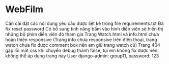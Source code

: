 # WebFilm
Cần cài đặt các nội dung yêu cầu được liệt kê trong file requirements.txt
Đã fix reset password
Có bổ sung tính năng bấm vào hình diễn viên sẽ hiển thị những bộ phim diễn viên đó tham gia
Trang Watch.html và info.html chưa hoàn thiện responsive (Trang info chưa responsive trên điện thoại, trang watch chưa fix được comment box nên em giữ trang watch cũ) 
Trang 404 gặp lỗi mất css khi chuyển debug thành false, tụi em không fix được nên không thể áp dụng trang này
User django-admin: group11, password: 123
